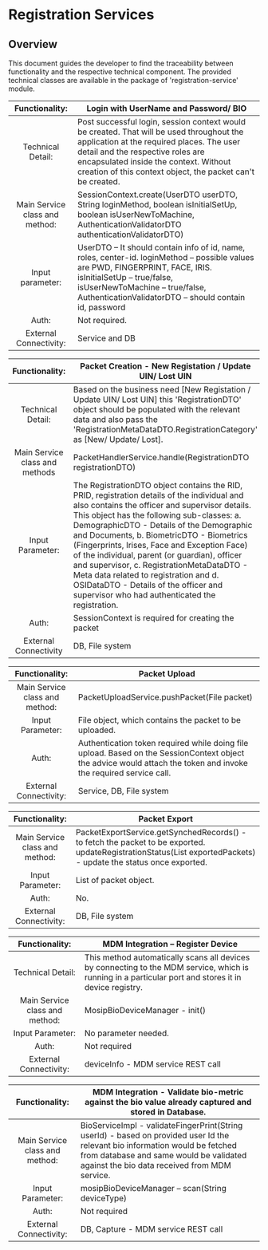 # Registration Services

## Overview

This document guides the developer to find the traceability between functionality and the respective technical component.  The provided technical classes are available in the package of 'registration-service' module. 


|Functionality:| Login with UserName and Password/ BIO  |  
|:------:|-----|  
|Technical Detail:| Post successful login, session context would be created. That will be used throughout the application at the required places. The user detail and the respective roles are encapsulated inside the context. Without creation of this context object, the packet can't be created. |  
|Main Service class and method:| SessionContext.create(UserDTO userDTO, String loginMethod, boolean isInitialSetUp, boolean isUserNewToMachine, AuthenticationValidatorDTO authenticationValidatorDTO) |  
|Input parameter:| UserDTO – It should contain info of id, name, roles, center-id. loginMethod – possible values are PWD, FINGERPRINT, FACE, IRIS. isInitialSetUp – true/false, isUserNewToMachine – true/false,  AuthenticationValidatorDTO – should contain id, password|  
|Auth:| Not required. |  
|External Connectivity:| Service and DB |  


|Functionality:| Packet Creation - New Registation / Update UIN/ Lost UIN |   
|:------:|-----|  
|Technical Detail:| Based on the business need [New Registation / Update UIN/ Lost UIN] this 'RegistrationDTO' object should be populated with the relevant  data and also pass the 'RegistrationMetaDataDTO.RegistrationCategory' as [New/ Update/ Lost].  |
|Main Service class and methods| PacketHandlerService.handle(RegistrationDTO registrationDTO)|  
|Input Parameter:|  The RegistrationDTO object contains the RID, PRID, registration details of the individual and also contains the officer and supervisor details. This object has the following sub-classes: a. DemographicDTO - Details of the Demographic and Documents, b. BiometricDTO - Biometrics (Fingerprints, Irises, Face and Exception Face) of the individual, parent (or guardian), officer and supervisor, c.  RegistrationMetaDataDTO - Meta data related to registration and d. OSIDataDTO - Details of the officer and supervisor who had authenticated the registration.  |  
|Auth:| SessionContext is required for creating the packet |  
|External Connectivity| DB, File system |  

     
|Functionality:| Packet Upload |   
|:------:|-----|  
|Main Service class and method:| PacketUploadService.pushPacket(File packet)|  
|Input Parameter:|	File object, which contains the packet to be uploaded.  |  
|Auth:| Authentication token required while doing file upload. Based on the SessionContext object the advice would attach the token and invoke the required service call. |  
|External Connectivity:| Service, DB, File system |  


|Functionality:| Packet Export |  
|:------:|-----|  
|Main Service class and method:| PacketExportService.getSynchedRecords() - to fetch the packet to be exported. updateRegistrationStatus(List<PacketStatusDTO> exportedPackets) - update the status once exported. |  
|Input Parameter:|	List of packet object. |  
|Auth:| No. |  
|External Connectivity:| DB, File system |  


|Functionality:|  MDM Integration – Register Device |   
|:------:|-----|  
|Technical Detail:| This method automatically scans all devices by connecting to the MDM service, which is running in a particular port and stores it in device registry. |
|Main Service class and method:| MosipBioDeviceManager - init()|  
|Input Parameter:|  No parameter needed.  |  
|Auth:| Not required |  
|External Connectivity:| deviceInfo - MDM service REST call |  



|Functionality:|  MDM Integration  - Validate bio-metric against the bio value already captured and stored in Database. |   
|:------:|-----|  
|Main Service class and method:| BioServiceImpl  - validateFingerPrint(String userId) - based on provided user Id the relevant bio information would be fetched from database and same would be validated against the bio data received from MDM service. |  
|Input Parameter:|   mosipBioDeviceManager – scan(String deviceType)|  
|Auth:| Not required |  
|External Connectivity:| DB, Capture - MDM service REST call |  
